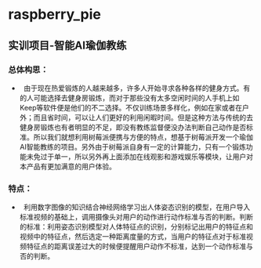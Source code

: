 # raspberry_pie
## 实训项目-智能AI瑜伽教练
### 总体构思：
  - &nbsp;&nbsp;由于现在热爱锻炼的人越来越多，许多人开始寻求各种各样的健身方式。有的人可能选择去健身房锻炼，而对于那些没有太多空闲时间的人手机上如Keep等软件便是他们的不二选择。不仅训练场景多样化，例如在家或者在户外；而且省时间，可以让人们更好的利用闲暇时间。但是这种方法与传统的去健身房锻炼也有者明显的不足，即没有教练监督便没办法判断自己动作是否标准。所以我们就想利用树莓派便携与方便的特点，想基于树莓派开发一个瑜伽AI智能教练的项目。另外由于树莓派自身有一定的计算能力，只有一个锻炼功能未免过于单一，所以另外再上面添加在线观影和游戏娱乐等模块，让用户对本产品有更加满意的用户体验。
### 特点：
  - &nbsp;&nbsp;利用数字图像的知识结合神经网络学习出人体姿态识别的模型，在用户导入标准视频的基础上，调用摄像头对用户的动作进行动作标准与否的判断。判断的标准：利用姿态识别模型对人体特征点的识别，分别标记出用户的特征点和视频中的特征点，然后选定一种距离度量的方式，当用户的特征点对于标准视频特征点的距离误差过大的时候便提醒用户动作不标准，达到一个动作标准与否的判断。
